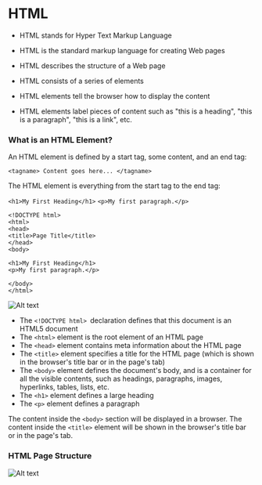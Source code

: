 # HTML
- HTML stands for Hyper Text Markup Language

- HTML is the standard markup language for creating Web pages

- HTML describes the structure of a Web page

- HTML consists of a series of elements

- HTML elements tell the browser how to display the content

- HTML elements label pieces of content such as "this is a heading", "this is a paragraph", "this is a link", etc.

### What is an HTML Element?
An HTML element is defined by a start tag, some content, and an end tag:

```<tagname> Content goes here... </tagname>```

The HTML element is everything from the start tag to the end tag:

`<h1>My First Heading</h1>`
`<p>My first paragraph.</p>`




```
<!DOCTYPE html>
<html>
<head>
<title>Page Title</title>
</head>
<body>

<h1>My First Heading</h1>
<p>My first paragraph.</p>

</body>
</html>
```

![Alt text](doc-files/img.png)


- The `<!DOCTYPE html> `declaration defines that this document is an HTML5 document
- The `<html>` element is the root element of an HTML page
- The `<head>` element contains meta information about the HTML page
- The `<title>` element specifies a title for the HTML page (which is shown in the browser's title bar or in the page's tab)
- The `<body>` element defines the document's body, and is a container for all the visible contents, such as headings, paragraphs, images, hyperlinks, tables, lists, etc.
- The `<h1>` element defines a large heading
- The `<p>` element defines a paragraph

The content inside the `<body>` section will be displayed in a browser. The content inside the `<title>` element will be shown in the browser's title bar or in the page's tab.

### HTML Page Structure

![Alt text](doc-files/img_1.png)








